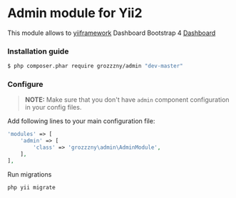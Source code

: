 Admin module for Yii2 
==============================

This module allows to [yiiframework](https://www.yiiframework.com) 
Dashboard Bootstrap 4 [Dashboard](https://www.bootstrapdash.com/demo/star-admin-free/jquery/src/demo_1/index.html#) 

### Installation guide

```bash
$ php composer.phar require grozzzny/admin "dev-master"
```


### Configure

> **NOTE:** Make sure that you don't have `admin` component configuration in your config files.

Add following lines to your main configuration file:

```php
'modules' => [
    'admin' => [
        'class' => 'grozzzny\admin\AdminModule',
    ],
],
```


Run migrations
```bash
php yii migrate
```
